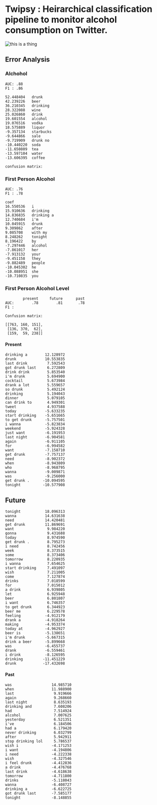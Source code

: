 # Twipsy : Heirarchical classification pipeline to monitor alcohol consumption on Twitter.

![this is a thing](http://drinkwiththewench.com/wp-content/uploads/2011/12/Twitter-beer_small.gif)


## Error Analysis


### Alchohol

    AUC: .88
    F1 : .86

    52.448404   drunk
    42.239226   beer
    36.210345   drinking
    28.322088   wine
    25.026860   drink
    19.601554   alcohol
    19.076516   vodka
    18.575889   liquor
    -9.357134   starbucks
    -9.644866   sale
    -9.719909   drunk no
    -10.440220  soda
    -11.650809  tea
    -13.597104  water
    -13.606395  coffee 

    confusion matrix:

### First Person Alcohol

    AUC: .76
    F1 : .78

    coef
    16.550536   i
    15.910636   drinking
    14.836835   drinking a
    12.740684   i'm
    10.045915   drunk
    9.309862    after
    9.085708    with my
    8.248262    tonight
    8.196422    by
    -7.297446   alcohol
    -7.861017   her
    -7.913132   your
    -9.451158   they
    -9.882489   people
    -10.045302  he
    -10.088951  she
    -10.710835  you

### First Person Alcohol Level

            present     future      past
    AUC:        .78        .81       .78
    F1 :      

    Confusion matrix:

    [[763, 160, 151],
     [136, 370,  62],
     [159,  59, 238]]

#### Present

    drinking a        12.128972
    drunk             10.553835
    last drink         7.592543
    got drunk last     6.272809
    drink drink        5.853540
    i'm drunk          5.694900
    cocktail           5.673984
    drank a lot        5.559657
    so drunk           5.492124
    drinking           5.194043
    dinner             5.079105
    can drink to       4.949301
    tweet              4.937588
    today             -5.633235
    start drinking    -5.651665
    to get drunk      -5.757501
    i wanna           -5.823834
    weekend           -5.924328
    just want         -6.191953
    last night        -6.904581
    again             -6.911105
    for               -6.994582
    want              -7.158710
    get drunk         -7.757137
    need              -8.902372
    when              -8.943809
    who               -8.968795
    wanna             -9.009871
    was               -9.256000
    get drunk .      -10.094595
    tonight          -10.577908

## Future 

    tonight           18.096313
    wanna             14.631638
    need              14.420481
    get drunk         11.869691
    want               9.984220
    gonna              9.431688
    today              8.974590
    get drunk .        8.795273
    i need             8.742456
    week               8.373515
    some               8.373406
    tomorrow           8.220935
    i wanna            7.654625
    start drinking     7.491097
    wish               7.211005
    come               7.127874
    drinks             7.018599
    for                7.015012
    a drink            6.939805
    let                6.925948
    beer               6.801807
    i want             6.746357
    to get drunk       6.344923
    beer me            6.229578
    feeling           -4.912179
    drank a           -4.918264
    making            -4.953374
    today at          -4.962927
    beer is           -5.138651
    i'm drunk         -5.667315
    drink a beer      -5.899668
    was               -6.455737
    drank             -6.559461
    i drink           -8.126595
    drinking         -11.451229
    drunk            -17.432698


#### Past 

    was                  14.985710
    when                 11.988900
    last                  9.919666
    again                 9.268660
    last night            8.635193
    drinking and          7.608206
    had                   7.514924
    alcohol               7.007625
    yesterday             6.521351
    i've                  6.184506
    had a                 6.179420
    never drinking        6.032799
    after                 5.942911
    stop drinking lol     5.786537
    wish i               -4.171253
    i want               -4.194806
    i need               -4.222338
    wish                 -4.327546
    i feel drunk         -4.412836
    a drink              -4.476768
    last drink           -4.618638
    tomorrow             -4.711800
    drinks               -5.118043
    wanna                -6.408727
    drinking a           -6.622725
    got drunk last       -7.585177
    tonight              -8.148855
